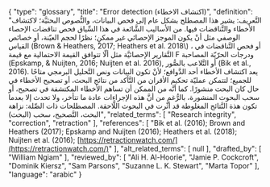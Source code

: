 {
    "type": "glossary",
    "title": "Error detection (اكتشاف الاخطاء)",
    "definition": "التَّعريف:  يشير هذا المصطلح بشكل عام إلى فحص البيانات، والنُّصوص البحثيَّة؛ لاكتشاف الأخطاء والتَّناقضات فيها.  من الأساليب الشَّائعة في هذا السِّياق فحص تناقضات الإحصاء الوصفي مثل أنْ يكون الموجز الإحصائي غير ممكنٍ؛ نظرًا لحجم العيّنة، أو خصائص القياس (Brown & Heathers, 2017; Heathers et al. 2018\\) ، أو فحص التَّناقضات في التَّقارير الإحصائيَّة مثل ألّا تتوافق القيمة الاحتمالية مع قيمة F ودرجات الحرّيّة المصاحبة (Epskamp, & Nuijten, 2016; Nuijten et al. 2016), أو التَّلاعب بالصُّور (Bik et al., 2016). يعد اكتشاف الأخطاء أحد الدَّوافع؛ لأنْ تكون البيانات ونص التَّحليل البرمجي متاحًا للجميع؛ لتتمكن عمليّة تحكيم الأقران من التَّأكد من نتائج البحث، أو تصحيح الأخطاء في حال كان البحث منشورًا.  كما أنَّه من الممكن أن تساهم الأخطاء المكتشفة في تصحيح، أو سحب البحوث المنشورة، بالرُّغم من أنَّ هذه الإجراءات عادة ما تتأخر، ولا تحدث إلا بعدما تكون هذة النَّتائج المغلوطة قد أثّرت في البحوث اللَّاحقة.  المصطلحات ذات الصِّلة: نزاهة البحث، التَّصحيح، سحب (البحث)",
    "related_terms": [
        "Research integrity",
        "correction",
        "retraction"
    ],
    "references": [
        "Bik et al. (2016); Brown and Heathers (2017); Epskamp and Nuijten (2016); Heathers et al. (2018); Nuijten et al. (2016); [https://retractionwatch.com/](https://retractionwatch.com/)"
    ],
    "alt_related_terms": [
        null
    ],
    "drafted_by": [
        "William Ngiam"
    ],
    "reviewed_by": [
        "Ali H. Al-Hoorie",
        "Jamie P. Cockcroft",
        "Dominik Kiersz",
        "Sam Parsons",
        "Suzanne L. K. Stewart",
        "Marta Topor"
    ],
    "language": "arabic"
}